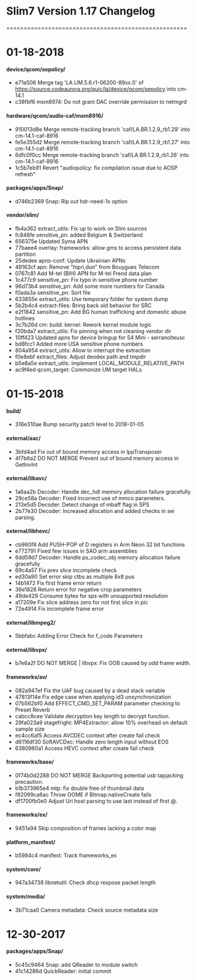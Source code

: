 
# Slim7 Version 1.17 Changelog
====================================================

01-18-2018
============

#### device/qcom/sepolicy/
* e71a506 Merge tag 'LA.UM.5.6.r1-06200-89xx.0' of https://source.codeaurora.org/quic/la/device/qcom/sepolicy into cm-14.1
* c38fbf6 msm8974: Do not grant DAC override permission to netmgrd

#### hardware/qcom/audio-caf/msm8916/
* 910013d8e Merge remote-tracking branch 'caf/LA.BR.1.2.9_rb1.29' into cm-14.1-caf-8916
* fe5e355d2 Merge remote-tracking branch 'caf/LA.BR.1.2.9_rb1.27' into cm-14.1-caf-8916
* 6dfc0f0cc Merge remote-tracking branch 'caf/LA.BR.1.2.9_rb1.26' into cm-14.1-caf-8916
* 1c5b7eb91 Revert "audiopolicy: fix compilation issue due to AOSP refresh"

#### packages/apps/Snap/
* d746b2369 Snap: Rip out hdr-need-1x option

#### vendor/slim/
* fb4a362 extract_utils: Fix up to work on Slim sources
* fc846fe sensitive_pn: added Belgium & Switzerland
* 656375e Updated Syma APN
* 77baee4 overlay: frameworks: allow gms to access persistent data partition
* 25dedee apns-conf: Update Ukrainian APNs
* 49163cf apn: Remove "hipri,dun" from Bouygues Telecom
* 0767c81 Add M-tel (BIH) APN for M-tel Frend data plan
* 1c477c9 sensitive_pn: Fix typo in sensitive phone number
* 96d73b4 sensitive_pn: Add some more numbers for Canada
* f0ada3a sensitive_pn: Sort file
* 633855e extract_utils: Use temporary folder for system dump
* 5b2b4c4 extract-files: Bring back old behavior for SRC
* e2f1842 sensitive_pn: Add BG human trafficking and domestic abuse hotlines
* 3c7b26d cm: build: kernel: Rework kernel module logic
* f20bda7 extract_utils: Fix pinning when not cleaning vendor dir
* 10ff423 Updated apns for device bringup for S4 Mini - serranolteusc
* bd8fcc1 Added more USA sensitive phone numbers
* 804a954 extract_utils: Allow to interrupt the extraction
* f0e8ebf extract_files: Adjust deodex path and tmpdir
* b5e8a5e extract_utils: implement LOCAL_MODULE_RELATIVE_PATH
* ac9f4ed qcom_target: Commonize UM target HALs

01-15-2018
============

#### build/
* 316e310ae Bump security patch level to 2018-01-05

#### external/aac/
* 3bfd4ad Fix out of bound memory access in lppTransposer
* 4f7b6a2 DO NOT MERGE Prevent out of bound memory access in GetInvInt

#### external/libavc/
* 1a6aa2b Decoder: Handle dec_hdl memory allocation failure gracefully
* 29ce58a Decoder: Fixed incorrect use of mmco parameters.
* 213e5d5 Decoder: Detect change of mbaff flag in SPS
* 2b77e30 Decoder: Increased allocation and added checks in sei parsing.

#### external/libhevc/
* cb960f8 Add PUSH-POP of D registers in Arm Neon 32 bit functions
* e772791 Fixed few issues in SAO arm assemblies
* 6dd59d7 Decoder: Handle ps_codec_obj memory allocation failure gracefully
* 69c4a57 Fix prev slice incomplete check
* ed30a90 Set error skip ctbs as multiple 8x8 pus
* 14b1472 Fix first frame error return
* 36e1828 Return error for negative crop parameters
* 49de429 Consume bytes for sps with unsupported resolution
* a17209e Fix slice address zero for not first slice in pic
* 72e4914 Fix incomplete frame error

#### external/libmpeg2/
* 5bbfabc Adding Error Check for f_code Parameters

#### external/libvpx/
* b7e6a2f DO NOT MERGE | libvpx: Fix OOB caused by odd frame width.

#### frameworks/av/
* 082a947ef Fix the UAF bug caused by a dead stack variable
* 47813f14e Fix edge case when applying id3 unsynchronization
* 07b562bf0 Add EFFECT_CMD_SET_PARAM parameter checking to Preset Reverb
* cabcc8cee Validate decryption key length to decrypt function.
* 29fa023a9 stagefright: MP4Extractor: allow 10% overhead on default sample size
* ec4cc6af5 Access AVCDEC context after create fail check
* d6116df30 SoftAVCDec: Handle zero length input without EOS
* 6380960a1 Access HEVC context after create fail check

#### frameworks/base/
* 0f74b0d2288 DO NOT MERGE Backporting potential usb tapjacking precaution.
* b1b373965e4 mtp: fix double free of thumbnail data
* f82099ca6ac Throw OOME if Bitmap.nativeCreate fails
* df1700fb0e0 Adjust Uri host parsing to use last instead of first @.

#### frameworks/ex/
* 9451a94 Skip composition of frames lacking a color map

#### platform_manifest/
* b5984c4 manifest: Track frameworks_ex

#### system/core/
* 947a34738 libnetutil: Check dhcp respose packet length

#### system/media/
* 3b71caa0 Camera metadata: Check source metadata size

12-30-2017
============

#### packages/apps/Snap/
* 5c45c9464 Snap: add QReader to module switch
* 41c14286d QuickReader: initial commit

